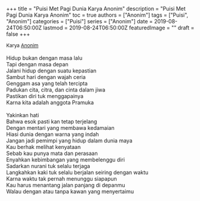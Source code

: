 +++
title = "Puisi Met Pagi Dunia Karya Anonim"
description = "Puisi Met Pagi Dunia Karya Anonim"
toc = true
authors = ["Anonim"]
tags = ["Puisi", "Anonim"]
categories = ["Puisi"]
series = ["Anonim"]
date = 2019-08-24T06:50:00Z
lastmod = 2019-08-24T06:50:00Z
featuredImage = ""
draft = false
+++

<div style="text-align: justify;">
<div style="font-size: small;">Karya <a href="/authors/anonim/" target="_blank">Anonim</a></div><br />
Hidup bukan dengan masa lalu<br />
Tapi dengan masa depan<br />
Jalani hidup dengan suatu kepastian<br />
Sambut hari dengan wajah ceria<br />
Genggam asa yang telah tercipta<br />
Padukan cita, citra, dan cinta dalam jiwa<br />
Pastikan diri tuk menggapainya<br />
Karna kita adalah anggota Pramuka<br />
<br />
Yakinkan hati<br />
Bahwa esok pasti kan tetap terjelang<br />
Dengan mentari yang membawa kedamaian<br />
Hiasi dunia dengan warna yang indah<br />
Jangan jadi pemimpi yang hidup dalam dunia maya<br />
Kau berhak melihat kenyataan<br />
Sebab kau punya mata dan perasaan<br />
Enyahkan kebimbangan yang membelenggu diri<br />
Sadarkan nurani tuk selalu terjaga<br />
Langkahkan kaki tuk selalu berjalan seiring dengan waktu<br />
Karna waktu tak pernah menunggu siapapun<br />
Kau harus menantang jalan panjang di depanmu<br />
Walau dengan atau tanpa kawan yang menyertaimu</div>
